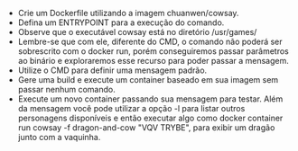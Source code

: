 - Crie um Dockerfile utilizando a imagem chuanwen/cowsay.
- Defina um ENTRYPOINT para a execução do comando.
- Observe que o executável cowsay está no diretório /usr/games/
- Lembre-se que com ele, diferente do CMD, o comando não poderá ser sobrescrito com o docker run, porém conseguiremos passar parâmetros ao binário e exploraremos esse recurso para poder passar a mensagem.
- Utilize o CMD para definir uma mensagem padrão.
- Gere uma build e execute um container baseado em sua imagem sem passar nenhum comando.
- Execute um novo container passando sua mensagem para testar. Além da mensagem você pode utilizar a opção -l para listar outros personagens disponíveis e então executar algo como docker container run cowsay -f dragon-and-cow "VQV TRYBE", para exibir um dragão junto com a vaquinha.
